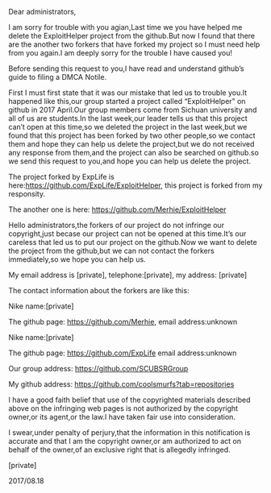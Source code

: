 Dear administrators,

I am sorry for trouble with you agian,Last time we you have helped me delete the ExploitHelper project from the github.But now I found that there are the another two forkers that have forked my project so I must need help from you again.I am deeply sorry for the trouble I have caused you!

Before sending this request to you,I have read and understand github’s guide to filing a DMCA Notile.

First I must first state that it was our mistake that led us to trouble you.It happened like this,our group started a project called “ExploitHelper” on github in 2017 April.Our group members come from Sichuan university and all of us are students.In the last week,our leader tells us that this project can’t open at this time,so we deleted the project in the last week,but we found that this project has been forked by two other people,so we contact them and hope they can help us delete the project,but we do not received any response from them,and the project can also be searched on github.so we send this request to you,and hope you can help us delete the project.

The project forked by ExpLife is here:https://github.com/ExpLife/ExploitHelper, this project is forked from my responsity.

The another one is here: https://github.com/Merhie/ExploitHelper

Hello administrators,the forkers of our project do not infringe our copyright,just becase our project can not be opened at this time.It’s our careless that led us to put our project on the github.Now we want to delete the project from the github,but we can not contact the forkers immediately,so we hope you can help us.

My email address is [private], telephone:[private], my address: [private]

The contact information about the forkers are like this:

Nike name:[private]

The github page: https://github.com/Merhie, email address:unknown

Nike name:[private]

The github page: https://github.com/ExpLife email address:unknown

Our group address: https://github.com/SCUBSRGroup

My github address: https://github.com/coolsmurfs?tab=repositories

I have a good faith belief that use of the copyrighted materials described above on the infringing web pages is not authorized by the copyright owner,or its agent,or the law.I have taken fair use into consideration.

I swear,under penalty of perjury,that the information in this notification is accurate and that I am the copyright owner,or am authorized to act on behalf of the owner,of an exclusive right that is allegedly infringed.

[private]

2017/08.18
